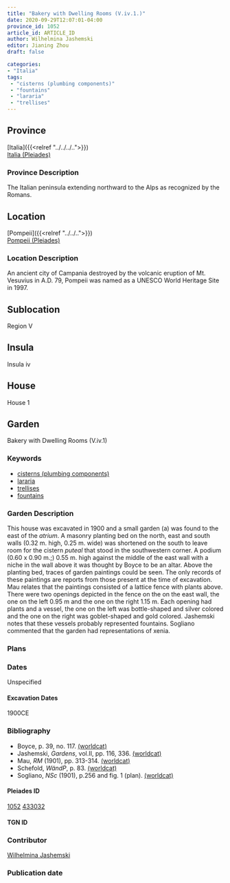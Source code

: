 ```yaml
---
title: "Bakery with Dwelling Rooms (V.iv.1.)"
date: 2020-09-29T12:07:01-04:00
province_id: 1052
article_id: ARTICLE_ID
author: Wilhelmina Jashemski
editor: Jianing Zhou
draft: false

categories:
- "Italia"
tags:
 - "cisterns (plumbing components)"
 - "fountains"
 - "lararia"
 - "trellises"
---
```


## Province
[Italia]({{<relref "../../../..">}}) \
[Italia (Pleiades)](https://pleiades.stoa.org/places/1052)

### Province Description
<!-- DESCRIPTION -->
The Italian peninsula extending northward to the Alps as recognized by the Romans.


## Location
[Pompeii]({{<relref "../../..">}}) \
[Pompeii (Pleiades)](https://pleiades.stoa.org/places/433032)

<!--### Location Description-->
### Location Description
An ancient city of Campania destroyed by the volcanic eruption of Mt. Vesuvius in A.D. 79, Pompeii was named as a UNESCO World Heritage Site in 1997.

<!-- LEAVE THIS BLANK FOR NOW -->

## Sublocation
Region V


## Insula
Insula iv


## House
House 1

## Garden
Bakery with Dwelling Rooms (V.iv.1)

### Keywords
- [cisterns (plumbing components)](http://vocab.getty.edu/page/aat/300052558)
- [lararia](http://vocab.getty.edu/page/aat/300400600)  
- [trellises](http://vocab.getty.edu/page/aat/300006785)
- [fountains](http://vocab.getty.edu/page/aat/300006179)

### Garden Description
This house was excavated in 1900 and a small garden (a) was found to the east of the *atrium*. A masonry planting bed on the north, east and south walls (0.32 m. high, 0.25 m. wide) was shortened on the south to leave room for the cistern *puteal* that stood in the southwestern corner. A podium (0.60 x 0.90 m.;) 0.55 m. high against the middle of the east wall with a niche in the wall above it was thought by Boyce to be an altar. Above the planting bed, traces of garden paintings could be seen. The only records of these paintings are reports from those present at the time of excavation. Mau relates that the paintings consisted of a lattice fence with plants above. There were two openings depicted in the fence on the on the east wall, the one on the left 0.95 m and the one on the right 1.15 m.  Each opening had plants and a vessel, the one on the left was bottle-shaped and silver colored and the one on the right was goblet-shaped and gold colored. Jashemski notes that these vessels probably represented fountains. Sogliano commented that the garden had representations of xenia.


### Plans

<!--{{< figure src="../images/Euro_GaAq_Montreal_Villa de Séviac.png" alt="Topographic plan of the Villa de Séviac, a grand villa with a main structure around a vast peristyle, with exterior façade galleries and baths adjacent to a second courtyard to the south." title="Fig. 1: Topographic Plan of the Villa de Séviac, drawing by M. -P. R., based on the the 1/25000e map of the IGN." >}}
-->

<!--### Images-->


### Dates
Unspecified

#### Excavation Dates
1900CE

### Bibliography
* Boyce, p. 39, no. 117. [(worldcat)](http://www.worldcat.org/oclc/491367250)
* Jashemski, *Gardens*, vol.II, pp. 116, 336.  [(worldcat)](http://www.worldcat.org/oclc/1029851777)
* Mau, *RM* (1901), pp. 313-314. [(worldcat)](http://www.worldcat.org/oclc/1189330863)
* Schefold, *WändP*, p. 83. [(worldcat)](http://www.worldcat.org/oclc/1100462668)
* Sogliano, *NSc* (1901), p.256 and fig. 1 (plan). [(worldcat)](http://www.worldcat.org/oclc/1091982220)


<!--#### Periodo ID-->

<!-- [PERIODO_ID](https://pleiades.stoa.org/places/PLEIADES_ID) -->

#### Pleiades ID
[1052](https://pleiades.stoa.org/places/1052)
[433032](https://pleiades.stoa.org/places/433032)

#### TGN ID


### Contributor
[Wilhelmina Jashemski](https://lib.guides.umd.edu/c.php?g=326514&p=2193250)

### Publication date


<!--### Related articles-->

<!-- Links to other related articles. Leave blank for now -->